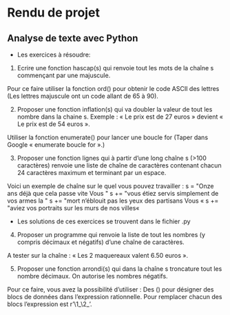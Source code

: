 # Rendu de projet

## Analyse de texte avec Python

* Les exercices à résoudre:

1. Ecrire une fonction hascap(s) qui renvoie tout les mots de la chaîne s commençant par une majuscule.

Pour ce faire utiliser la fonction ord() pour obtenir le code ASCII des lettres (Les lettres majuscule ont un code allant de 65 à 90).

2. Proposer une fonction inflation(s) qui va doubler la valeur de tout les nombre dans la chaine s. Exemple : « Le prix est de 27 euros » devient « Le prix est de 54 euros ».

Utiliser la fonction enumerate() pour lancer une boucle for (Taper dans Google « enumerate boucle for ».)

3. Proposer une fonction lignes qui à partir d’une long chaîne s (>100 caractères) renvoie une liste de chaîne de caractères contenant chacun 24 caractères maximum et terminant par un espace.

Voici un exemple de chaîne sur le quel vous pouvez travailler :
s = "Onze ans déjà que cela passe vite Vous "
s += "vous étiez servis simplement de vos armes la "
s += "mort n‘éblouit pas les yeux des partisans Vous «
s += "aviez vos portraits sur les murs de nos villes«
* Les solutions de ces exercices se trouvent dans le fichier .py

4. Proposer un programme qui renvoie la liste de tout les nombres (y compris décimaux et négatifs) d’une chaîne de caractères.

A tester sur la chaîne : « Les 2 maquereaux valent 6.50 euros ».

5. Proposer une fonction arrondi(s) qui dans la chaîne s troncature tout les nombre décimaux. On autorise les nombres négatifs.

Pour ce faire, vous avez la possibilité d’utiliser :
Des () pour désigner des blocs de données dans l’expression rationnelle.
Pour remplacer chacun des blocs l’expression est r’\1_\2_’.
